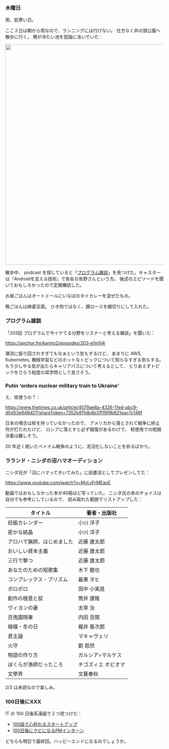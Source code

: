 ### 木曜日

雨、肌寒い日。

ここ２日は朝から雨なので、ランニングには行けない。
仕方なく井の頭公園へ散歩に行く。
鴨が冷たい池を孤独に泳いでいた：

<img src="https://i.imgur.com/AZoQVWn.jpg" width="700">

散歩中、 podcast を探していると「[プログラム雑談](https://anchor.fm/karino2)」を見つけた。キャスターは『Androidを支える技術』で有名な有野さんという方。
後述のエピソードを聞いておもしろかったので定期購読した。

お昼ごはんはオートミールにいなばのタイカレーを混ぜたもの。

晩ごはんは麻婆豆腐。
ひき肉ではなく、豚ロースを細切りにして入れた。

### プログラム雑談

「203回 プログラムで今イケてる分野をリスナーと考える雑談」を聞いた：

https://anchor.fm/karino2/episodes/203-e1m1i4i

潮流に振り回されすぎてもなぁという気もするけど、
あまりに AWS, Kubernetes, 機械学習などのホットなトピックについて知らなすぎる気もする。
もう少しやる気が出たらキャリアパスについて考えるとして、
とりあえずトピックをさらう程度の耳学問として良さそう。

### Putin ‘orders nuclear military train to Ukraine’

え、核使うの？：

https://www.thetimes.co.uk/article/4079ae8a-4326-11ed-abc9-d0d53e948d21?shareToken=7352b911db4b31f19f9b621eac7c148f

日本の場合は核を持っていなかったので、
アメリカから落とされて戦争に終止符が打たれたけど、
ロシアに落とすと必ず報復があるわけで、
核使用での短期決着は難しそう。

20 年近く続いたベトナム戦争のように、泥沼化しないことを祈るばかり。

### ラランド・ニシダの沼ハマオーディション

ニシダ氏が「沼にハマってきいてみた」に読書沼としてプレゼンしてた：

https://www.youtube.com/watch?v=MyLvFrMEaoE

動画ではおもしろかった本が40冊ほど写っていた。
ニシダ氏の本のチョイスは自分でも参考にしているので、
読み取れた範囲でリストアップした：

|タイトル|著者・出版社|
|---|---|
|妊娠カレンダー|小川 洋子|
|密かな結晶|小川 洋子|
|アロハで猟師、はじめました|近藤 康太郎|
|おいしい資本主義|近藤 康太郎|
|三行で撃つ|近藤 康太郎|
|あなたのための短歌集|木下 龍也|
|コンプレックス・プリズム|最果 タヒ|
|ポロポロ|田中 小実昌|
|創作の極意と掟|筒井 康隆|
|ヴィヨンの妻|太宰 治|
|百鬼園随筆|内田 百閒|
|檸檬・冬の日|梶井 基次郎|
|君主論|マキャヴェリ|
|火守|劉 慈欣|
|物語の作り方|ガルシア=マルケス|
|ぼくらが漁師だったころ|チゴズィエ オビオマ|
|文學界|文藝春秋|

2/3 は未読なので楽しみ。

### 100日後にXXX

IT の 100 日後系漫画で２つ見つけた：

- [100話で心折れるスタートアップ](https://twitter.com/HeartBreakSU)
- [100日後にクビになるPMインターン](https://twitter.com/PM100days)

どちらも明日で最終回。ハッピーエンドになるのでしょうか。